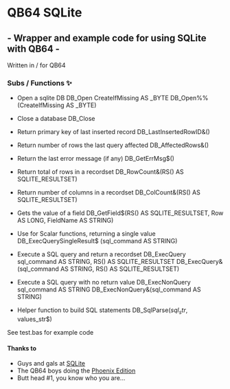# QB64 SQLite
## - Wrapper and example code for using SQLite with QB64 -
Written in / for QB64

### Subs / Functions ✨

- Open a sqlite DB
DB_Open CreateIfMissing AS _BYTE
DB_Open%% (CreateIfMissing AS _BYTE)

- Close a database
DB_Close 

- Return primary key of last inserted record
DB_LastInsertedRowID&()

- Return number of rows the last query affected
DB_AffectedRows&()

- Return the last error message (if any)
DB_GetErrMsg$()

- Return total of rows in a recordset
DB_RowCount&(RS() AS SQLITE_RESULTSET)

- Return number of columns in a recordset
DB_ColCount&(RS() AS SQLITE_RESULTSET)

- Gets the value of a field
DB_GetField$(RS() AS SQLITE_RESULTSET, Row AS LONG, FieldName AS STRING)

- Use for Scalar functions, returning a single value
DB_ExecQuerySingleResult$ (sql_command AS STRING)

- Execute a SQL query and return a recordset
DB_ExecQuery sql_command AS STRING, RS() AS SQLITE_RESULTSET
DB_ExecQuery&(sql_command AS STRING, RS() AS SQLITE_RESULTSET)

- Execute a SQL query with no return value
DB_ExecNonQuery sql_command AS STRING
DB_ExecNonQuery&(sql_command AS STRING)

- Helper function to build SQL statements
DB_SqlParse$(sql_str$, values_str$)

See test.bas for example code

#### Thanks to
- Guys and gals at [SQLite](https://www.sqlite.org/index.html/)
- The QB64 boys doing the [Phoenix Edition](https://qb64phoenix.com/) 
- Butt head #1, you know who you are...



